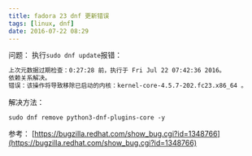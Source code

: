 ```yaml
---
title: fadora 23 dnf 更新错误
tags: [linux, dnf]
date: 2016-07-22 08:29
---
```


问题： 
执行`sudo dnf update`报错：

``` bash
上次元数据过期检查：0:27:28 前，执行于 Fri Jul 22 07:42:36 2016。 
依赖关系解决。 
错误：该操作将导致移除已启动的内核：kernel-core-4.5.7-202.fc23.x86_64 。
```
<!--more-->
解决方法：

`sudo dnf remove python3-dnf-plugins-core -y`

参考： [https://bugzilla.redhat.com/show_bug.cgi?id=1348766](https://bugzilla.redhat.com/show_bug.cgi?id=1348766)